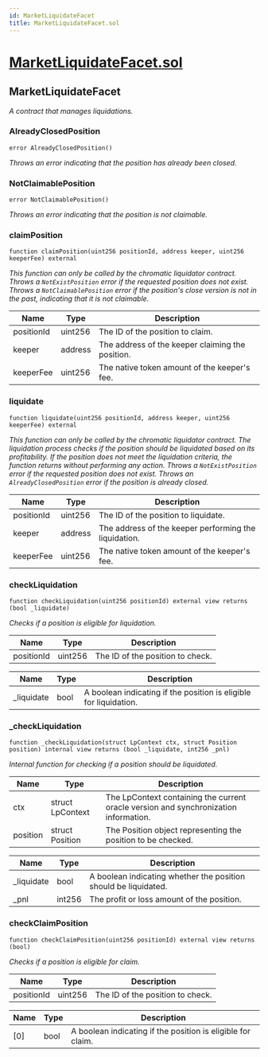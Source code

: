 ```yaml
---
id: MarketLiquidateFacet
title: MarketLiquidateFacet.sol
---
```

# [MarketLiquidateFacet.sol](https://github.com/chromatic-protocol/contracts/tree/main/contracts/core/facets/market/MarketLiquidateFacet.sol)

## MarketLiquidateFacet

_A contract that manages liquidations._

### AlreadyClosedPosition

```solidity
error AlreadyClosedPosition()
```

_Throws an error indicating that the position has already been closed._

### NotClaimablePosition

```solidity
error NotClaimablePosition()
```

_Throws an error indicating that the position is not claimable._

### claimPosition

```solidity
function claimPosition(uint256 positionId, address keeper, uint256 keeperFee) external
```

_This function can only be called by the chromatic liquidator contract.
     Throws a `NotExistPosition` error if the requested position does not exist.
     Throws a `NotClaimablePosition` error if the position's close version is not in the past, indicating that it is not claimable._

| Name | Type | Description |
| ---- | ---- | ----------- |
| positionId | uint256 | The ID of the position to claim. |
| keeper | address | The address of the keeper claiming the position. |
| keeperFee | uint256 | The native token amount of the keeper's fee. |

### liquidate

```solidity
function liquidate(uint256 positionId, address keeper, uint256 keeperFee) external
```

_This function can only be called by the chromatic liquidator contract.
     The liquidation process checks if the position should be liquidated based on its profitability.
     If the position does not meet the liquidation criteria, the function returns without performing any action.
     Throws a `NotExistPosition` error if the requested position does not exist.
     Throws an `AlreadyClosedPosition` error if the position is already closed._

| Name | Type | Description |
| ---- | ---- | ----------- |
| positionId | uint256 | The ID of the position to liquidate. |
| keeper | address | The address of the keeper performing the liquidation. |
| keeperFee | uint256 | The native token amount of the keeper's fee. |

### checkLiquidation

```solidity
function checkLiquidation(uint256 positionId) external view returns (bool _liquidate)
```

_Checks if a position is eligible for liquidation._

| Name | Type | Description |
| ---- | ---- | ----------- |
| positionId | uint256 | The ID of the position to check. |

| Name | Type | Description |
| ---- | ---- | ----------- |
| _liquidate | bool | A boolean indicating if the position is eligible for liquidation. |

### _checkLiquidation

```solidity
function _checkLiquidation(struct LpContext ctx, struct Position position) internal view returns (bool _liquidate, int256 _pnl)
```

_Internal function for checking if a position should be liquidated._

| Name | Type | Description |
| ---- | ---- | ----------- |
| ctx | struct LpContext | The LpContext containing the current oracle version and synchronization information. |
| position | struct Position | The Position object representing the position to be checked. |

| Name | Type | Description |
| ---- | ---- | ----------- |
| _liquidate | bool | A boolean indicating whether the position should be liquidated. |
| _pnl | int256 | The profit or loss amount of the position. |

### checkClaimPosition

```solidity
function checkClaimPosition(uint256 positionId) external view returns (bool)
```

_Checks if a position is eligible for claim._

| Name | Type | Description |
| ---- | ---- | ----------- |
| positionId | uint256 | The ID of the position to check. |

| Name | Type | Description |
| ---- | ---- | ----------- |
| [0] | bool | A boolean indicating if the position is eligible for claim. |

